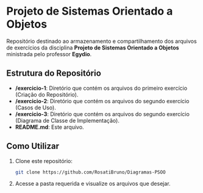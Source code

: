 # Projeto de Sistemas Orientado a Objetos

Repositório destinado ao armazenamento e compartilhamento dos arquivos de exercícios da disciplina **Projeto de Sistemas Orientado a Objetos** ministrada pelo professor **Egydio**.

## Estrutura do Repositório

- **/exercicio-1**: Diretório que contém os arquivos do primeiro exercício (Criação do Repositório).
- **/exercicio-2**: Diretório que contém os arquivos do segundo exercício (Casos de Uso).
- **/exercicio-3**: Diretório que contém os arquivos do segundo exercício (Diagrama de Classe de Implementação).
- **README.md**: Este arquivo.

## Como Utilizar

1. Clone este repositório:
   ```bash
   git clone https://github.com/RosatiBruno/Diagramas-PSOO

2. Acesse a pasta requerida e visualize os arquivos que desejar.
